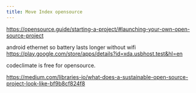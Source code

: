 ```yaml
---
title: Move Index opensource
---
```


<https://opensource.guide/starting-a-project/#launching-your-own-open-source-project>

android ethernet so battery lasts longer without wifi
<https://play.google.com/store/apps/details?id=xda.usbhost.test&hl=en>

codeclimate is free for opensource.

https://medium.com/libraries-io/what-does-a-sustainable-open-source-project-look-like-bf9b8cf824f8
